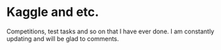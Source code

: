 # Kaggle and etc.

Competitions, test tasks and so on that I have ever done. I am constantly updating and will be glad to comments.

